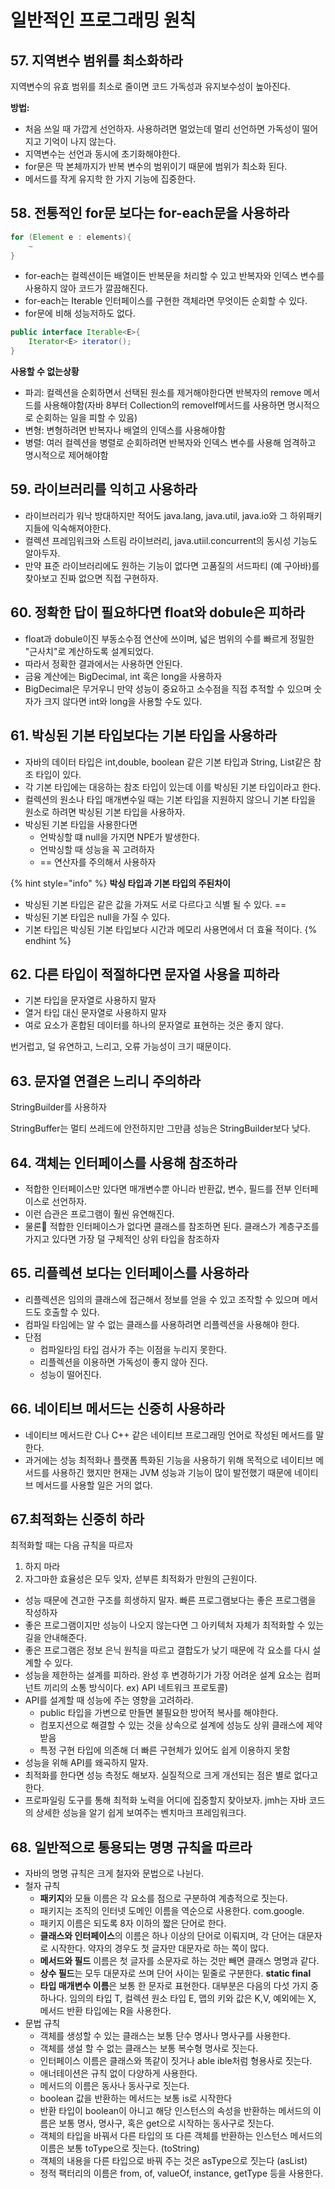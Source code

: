 # 일반적인 프로그래밍 원칙

## 57. 지역변수 범위를 최소화하라&#x20;

지역변수의 유효 범위를 최소로 줄이면 코드 가독성과 유지보수성이 높아진다.

**방법:**

* 처음 쓰일 때 가깝게 선언하자. 사용하려면 멀었는데 멀리 선언하면 가독성이 떨어지고 기억이 나지 않는다.
* 지역변수는 선언과 동시에 초기화해야한다.
* for문은 딱 본체까지가 반복 변수의 범위이기 때문에 범위가 최소화 된다.
* 메서드를 작게 유지학 한 가지 기능에 집중한다.



## 58. 전통적인 for문 보다는 for-each문을 사용하라&#x20;

```java
for (Element e : elements){
    ~
}
```

* for-each는 컬렉션이든 배열이든 반복문을 처리할 수 있고 반복자와 인덱스 변수를 사용하지 않아 코드가 깔끔해진다.&#x20;
* for-each는 Iterable 인터페이스를 구현한 객체라면 무엇이든 순회할 수 있다.&#x20;
* for문에 비해 성능저하도 없다.

```java
public interface Iterable<E>{
    Iterator<E> iterator();
}
```

**사용할 수 없는상황**&#x20;

* 파괴: 컬렉션을 순회하면서 선택된 원소를 제거해야한다면 반복자의 remove 메서드를 사용해야함(자바 8부터 Collection의 removeIf메서드를 사용하면 명시적으로 순회하는 일을 피할 수 있음)
* 변형: 변형하려면 반복자나 배열의 인덱스를 사용해야함&#x20;
* 병렬: 여러 컬렉션을 병렬로 순회하려면 반복자와 인덱스 변수를 사용해 엄격하고 명시적으로 제어해야함&#x20;



## 59. 라이브러리를 익히고 사용하라&#x20;

* 라이브러리가 워낙 방대하지만 적어도 java.lang, java.util, java.io와 그 하위패키지들에 익숙해져야한다.&#x20;
* 컬렉션 프레임워크와 스트림 라이브러리, java.utiil.concurrent의 동시성 기능도 알아두자.
* 만약 표준 라이브러리에도 원하는 기능이 없다면 고품질의 서드파티 (예 구아바)를 찾아보고 진짜 없으면 직접 구현하자.&#x20;



## 60. 정확한 답이 필요하다면 float와 dobule은 피하라&#x20;

* float과 dobule이진 부동소수점 연산에 쓰이며, 넓은 범위의 수를 빠르게 정밀한 "근사치"로 계산하도록 설계되었다.&#x20;
* 따라서 정확한 결과에서는 사용하면 안된다.&#x20;
* 금융 계산에는 BigDecimal, int 혹은 long을 사용하자
* BigDecimal은 무거우니 만약 성능이 중요하고 소수점을 직접 추적할 수 있으며 숫자가 크지 않다면 int와 long을 사용할 수도 있다.&#x20;



## 61. 박싱된 기본 타입보다는 기본 타입을 사용하라&#x20;

* 자바의 데이터 타입은 int,double, boolean 같은 기본 타입과 String, List같은 참조 타입이 있다.&#x20;
* 각 기본 타입에는 대응하는 참조 타입이 있는데 이를 박싱된 기본 타입이라고 한다.&#x20;
* 컬렉션의 원소나 타입 매개변수일 때는 기본 타입을 지원하지 않으니 기본 타입을 원소로 하려면 박싱된 기본 타입을 사용하자.&#x20;
* 박싱된 기본 타입을 사용한다면
  * &#x20;언박싱할 떄 null을 가지면 NPE가 발생한다.&#x20;
  * 언박싱할 때 성능을 꼭 고려하자&#x20;
  * \== 연산자를 주의해서 사용하자

{% hint style="info" %}
**박싱 타입과 기본 타입의 주된차이**&#x20;

* 박싱된 기본 타입은 같은 값을 가져도 서로 다르다고 식별 될 수 있다. ==&#x20;
* 박싱된 기본 타입은 null을 가질 수 있다.&#x20;
* 기본 타입은 박싱된 기본 타입보다 시간과 메모리 사용면에서 더 효율 적이다.&#x20;
{% endhint %}



## 62. 다른 타입이 적절하다면 문자열 사용을 피하라&#x20;

* 기본 타입을 문자열로 사용하지 말자&#x20;
* 열거 타입 대신 문자열로 사용하지 말자&#x20;
* 여로 요소가 혼합된 데이터를 하나의 문자열로 표현하는 것은 좋지 않다.&#x20;

번거럽고, 덜 유연하고, 느리고, 오류 가능성이 크기 때문이다.&#x20;



## 63. 문자열 연결은 느리니 주의하라&#x20;

StringBuilder를 사용하자&#x20;

StringBuffer는 멀티 쓰레드에 안전하지만 그만큼 성능은 StringBuilder보다 낮다.

## 64. 객체는 인터페이스를 사용해 참조하라&#x20;

* 적합한 인터페이스만 있다면 매개변수뿐 아니라 반환값, 변수, 필드를 전부 인터페이스로 선언하자.&#x20;
* 이런 습관은 프로그램이 훨씬 유연해진다.&#x20;
* 물론 적합한 인터페이스가 없다면 클래스를 참조하면 된다. 클래스가 계층구조를 가지고 있다면 가장 덜 구체적인 상위 타입을 참조하자&#x20;



## 65. 리플렉션 보다는 인터페이스를 사용하라&#x20;

* 리플렉션은 임의의 클래스에 접근해서 정보를 얻을 수 있고 조작할 수 있으며 메서드도 호출할 수 있다.&#x20;
* 컴파일 타임에는 알 수 없는 클래스를 사용하려면 리플렉션을 사용해야 한다.
* 단점
  * 컴파일타임 타입 검사가 주는 이점을 누리지 못한다.
  * 리플렉션을 이용하면 가독성이 좋지 않아 진다.&#x20;
  * 성능이 떨어진다.



## 66. 네이티브 메서드는 신중히 사용하라

* 네이티브 메서드란 C나 C++ 같은 네이티브 프로그래밍 언어로 작성된 메서드를 말한다.
* 과거에는 성능 최적화나 플랫폼 특화된 기능을 사용하기 위해 목적으로 네이티브 메서드를 사용하긴 했지만 현재는 JVM 성능과 기능이  많이 발전했기 때문에 네이티브 메서드를 사용할 일은 거의 없다.



## 67.최적화는 신중히 하라

최적화할 때는 다음 규칙을 따르자&#x20;

1. 하지 마라
2. 자그마한 효율성은 모두 잊자, 섣부른 최적화가 만원의 근원이다.&#x20;

* 성능 때문에 견고한 구조를 희생하지 말자. 빠른 프로그램보다는 좋은 프로그램을 작성하자&#x20;
* 좋은 프로그램이지만 성능이 나오지 않는다면 그 아키텍처 자체가 최적화할 수 있는 길을 안내해준다.&#x20;
* 좋은 프로그램은 정보 은닉 원칙을 따르고 결합도가 낮기 때문에 각 요소를 다시 설계할 수 있다.
* 성능을 제한하는 설계를 피하라. 완성 후 변경하기가 가장 어려운 설계 요소는 컴퍼넌트 끼리의 소통 방식이다. ex) API 네트워크 프로토콜)&#x20;
* API를 설계할 때 성능에 주는 영향을 고려하라.&#x20;
  * public 타입을 가변으로 만들면 불필요한 방어적 복사를 해야한다.
  * 컴포지션으로 해결할 수 있는 것을 상속으로 설계에 성능도 상위 클래스에 제약받음&#x20;
  * 특정 구현 타입에 의존해 더 빠른 구현체가 있어도 쉽게 이용하지 못함&#x20;
* 성능을 위해 API를 왜곡하지 말자.&#x20;
* 최적화를 한다면 성능 측정도 해보자. 실질적으로 크게 개선되는 점은 별로 없다고 한다.&#x20;
* 프로파일링 도구를 통해 최적화 노력을 어디에 집중할지 찾아보자. jmh는 자바 코드의 상세한 성능을 알기 쉽게 보여주는 벤치마크 프레임워크다.&#x20;



## 68. 일반적으로 통용되는 명명 규칙을 따르라&#x20;

* &#x20;자바의 명명 규칙은 크게 철자와 문법으로 나뉜다.
* 철자 규칙&#x20;
  * **패키지**와 모듈 이름은 각 요소를 점으로 구분하여 계층적으로 짓는다.&#x20;
  * 패키지는 조직의 인터넷 도메인 이름을 역순으로 사용한다. com.google.
  * 패키지 이름은 되도록 8자 이하의 짧은 단어로 한다.&#x20;
  * **클래스와 인터페이스**의 이름은 하나 이상의 단어로 이뤄지며, 각 단어는 대문자로 시작한다. 약자의 경우도 첫 글자만 대문자로 하는 쪽이 많다.
  * **메서드와 필드** 이름은 첫 글자를 소문자로 하는 것만 빼면 클래스 명명과 같다.&#x20;
  * **상수 필드**는 모두 대문자로 쓰며 단어 사이는 밑줄로 구분한다. **static final**
  * **타입 매개변수 이름**은 보통 한 문자로 표현한다. 대부분은 다음의 다섯 가지 중 하나다. 임의의 타입 T, 컬렉션 원소 타입 E, 맵의 키와 값은 K,V, 예외에는 X, 메서드 반환 타입에는 R을 사용한다.&#x20;
* 문법 규칙
  * 객체를 생성할 수 있는 클래스는 보통 단수 명사나 명사구를 사용한다.&#x20;
  * 객체를 생설 할 수 없는 클래스는 보통 복수형 명사로 짓는다.&#x20;
  * 인터페이스 이름은 클래스와 똑같이 짓거나 able ible처럼 형용사로 짓는다.&#x20;
  * 애너테이션은 규칙 없이 다양하게 사용한다.
  * 메서드의 이름은 동사나 동사구로 짓는다.&#x20;
  * boolean 값을 반환하는 메서드는 보통 is로 시작한다&#x20;
  * 반환 타입이 boolean이 아니고 해당 인스턴스의 속성을 반환하는 메서드의 이름은 보통 명사, 명사구, 혹은 get으로 시작하는 동사구로 짓는다.&#x20;
  * 객체의 타입을 바꿔서 다른 타입의 또 다른 객체를 반환하는 인스턴스 메서드의 이름은 보통 toType으로 짓는다.  (toString)
  * 객체의 내용을 다른 타입으로 바꿔 주는 것은 asType으로 짓는다 (asList)
  * 정적 팩터리의 이름은 from, of, valueOf, instance, getType 등을 사용한다.&#x20;











